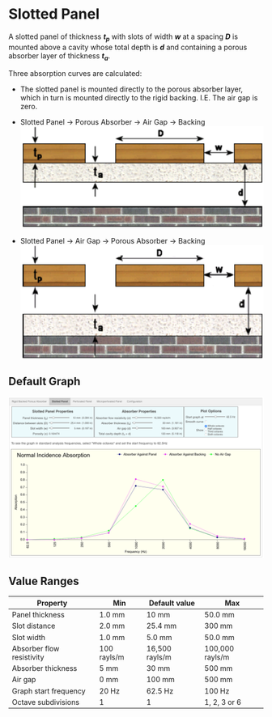 # Slotted Panel

A slotted panel of thickness ***t<sub>p</sub>*** with slots of width ***w*** at a spacing ***D*** is mounted above a cavity whose total depth is ***d*** and containing a porous absorber layer of thickness ***t<sub>a</sub>***.

Three absorption curves are calculated:  

* The slotted panel is mounted directly to the porous absorber layer, which in turn is mounted directly to the rigid backing.  I.E. The air gap is zero.

* Slotted Panel -> Porous Absorber -> Air Gap -> Backing 
    ![Slotted Panel 1](../img/slotted_panel1.png) 

* Slotted Panel -> Air Gap -> Porous Absorber -> Backing
    ![Slotted Panel 2](../img/slotted_panel2.png) 

## Default Graph

![Slotted Panel Screen](../img/slotted_panel_screen.png)

## Value Ranges

| Property | Min | Default value | Max |
|---|---|---|---|
| Panel thickness | 1.0 mm | 10 mm | 50.0 mm
| Slot distance | 2.0 mm | 25.4 mm | 300 mm
| Slot width | 1.0 mm | 5.0 mm | 50.0 mm
| Absorber flow resistivity | 100 rayls/m | 16,500 rayls/m | 100,000 rayls/m 
| Absorber thickness | 5 mm | 30 mm | 500 mm
| Air gap | 0 mm | 100 mm | 500 mm
| Graph start frequency | 20 Hz | 62.5 Hz | 100 Hz
| Octave subdivisions | 1 | 1 | 1, 2, 3 or 6

